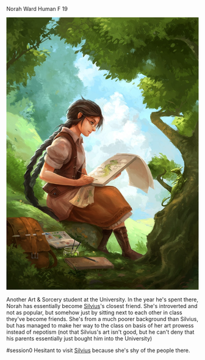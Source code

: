 Norah Ward 
Human F 19

![/Images/Norah%20Ward.jpg](/Images/Norah%20Ward.jpg)

Another Art & Sorcery student at the University. In the year he's spent there, Norah has essentially become [Silvius](/Party/Silvius.md)'s closest friend. She's introverted and not as popular, but somehow just by sitting next to each other in class they've become friends. She's from a much poorer background than Silvius, but has managed to make her way to the class on basis of her art prowess instead of nepotism (not that Silvius's art isn't good, but he can't deny that his parents essentially just bought him into the University)

#session0
Hesitant to visit [Silvius](/Party/Silvius.md) because she's shy of the people there.